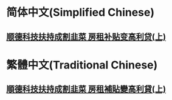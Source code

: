 # 简体中文(Simplified Chinese)
## [顺德科技扶持成割韭菜 房租补贴变高利贷(上)](https://github.com/baiesl/InnovationPredicament/blob/main/README.ZH-CN.md)

# 繁體中文(Traditional Chinese)
## [順德科技扶持成割韭菜 房租補貼變高利貸(上)](https://github.com/baiesl/InnovationPredicament/blob/main/README.ZH-HK.md)
